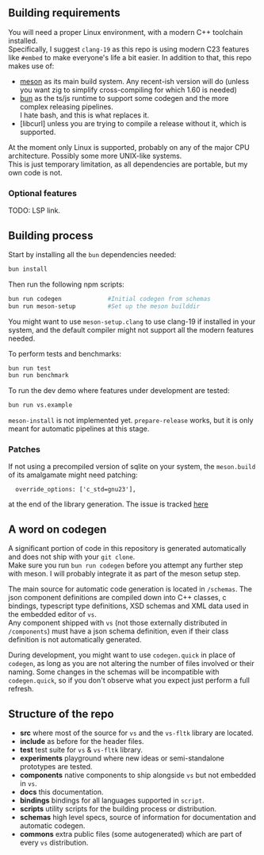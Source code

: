 ## Building requirements

You will need a proper Linux environment, with a modern C++ toolchain installed.  
Specifically, I suggest `clang-19` as this repo is using modern C23 features like `#embed` to make everyone's life a bit easier.
In addition to that, this repo makes use of:

- [meson](https://mesonbuild.com/) as its main build system. Any recent-ish version will do (unless you want zig to simplify cross-compiling for which 1.60 is needed)
- [bun](https://bun.sh/) as the ts/js runtime to support some codegen and the more complex releasing pipelines.  
   I hate bash, and this is what replaces it.
- [libcurl] unless you are trying to compile a release without it, which is supported.

At the moment only Linux is supported, probably on any of the major CPU architecture. Possibly some more UNIX-like systems.  
This is just temporary limitation, as all dependencies are portable, but my own code is not.

### Optional features

TODO: LSP link.

## Building process

Start by installing all the `bun` dependencies needed:
```bash
bun install
```

Then run the following npm scripts:

```bash
bun run codegen             #Initial codegen from schemas
bun run meson-setup         #Set up the meson builddir
```

You might want to use `meson-setup.clang` to use clang-19 if installed in your system, and the default compiler might not support all the modern features needed.  


To perform tests and benchmarks:

```bash
bun run test
bun run benchmark
```

To run the dev demo where features under development are tested:

```bash
bun run vs.example
```

`meson-install` is not implemented yet. `prepare-release` works, but it is only meant for automatic pipelines at this stage.

### Patches

If not using a precompiled version of sqlite on your system, the `meson.build` of its amalgamate might need patching:

```
  override_options: ['c_std=gnu23'],
```

at the end of the library generation. The issue is tracked [here](https://github.com/mesonbuild/wrapdb/issues/1747)

## A word on codegen

A significant portion of code in this repository is generated automatically and does not ship with your `git clone`.  
Make sure you run `bun run codegen` before you attempt any further step with meson. I will probably integrate it as part of the meson setup step.

The main source for automatic code generation is located in `/schemas`. The json component definitions are compiled down into C++ classes, c bindings, typescript type definitions, XSD schemas and XML data used in the embedded editor of `vs`.  
Any component shipped with `vs` (not those externally distributed in `/components`) must have a json schema definition, even if their class definition is not automatically generated.

During development, you might want to use `codegen.quick` in place of `codegen`, as long as you are not altering the number of files involved or their naming. Some changes in the schemas will be incompatible with `codegen.quick`, so if you don't observe what you expect just perform a full refresh.

## Structure of the repo

- **src** where most of the source for `vs` and the `vs-fltk` library are located.
- **include** as before for the header files.
- **test** test suite for `vs` & `vs-fltk` library.
- **experiments** playground where new ideas or semi-standalone prototypes are tested.
- **components** native components to ship alongside `vs` but not embedded in `vs`.
- **docs** this documentation.
- **bindings** bindings for all languages supported in `script`.
- **scripts** utility scripts for the building process or distribution.
- **schemas** high level specs, source of information for documentation and automatic codegen.
- **commons** extra public files (some autogenerated) which are part of every `vs` distribution.
